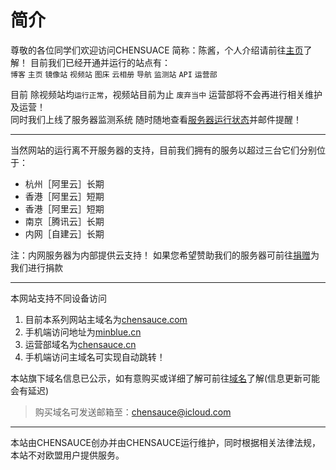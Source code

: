# 简介

尊敬的各位同学们欢迎访问CHENSUACE 简称：陈酱，个人介绍请前往[主页](https://chensauce.com)了解！
目前我们已经开通并运行的站点有：<br>
`博客` `主页` `镜像站` `视频站`  `图床` `云相册` `导航` `监测站`  `API` `运营部`

目前 除视频站均`运行正常`，视频站目前为止 `废弃当中` 运营部将不会再进行相关维护及运营！<br>
同时我们上线了服务器监测系统 随时随地查看[服务器运行状态](http://118.195.203.231:3001/status/chensauce)并邮件提醒！

-------
当然网站的运行离不开服务器的支持，目前我们拥有的服务以超过三台它们分别位于：

- 杭州［阿里云］长期
- 香港［阿里云］短期
- 香港［阿里云］短期
- 南京［腾讯云］长期
- 内网［自建云］长期

注：内网服务器为内部提供云支持！
如果您希望赞助我们的服务器可前往[捐赠](https://chensauce.cn/donate/)为我们进行捐款

---
本网站支持不同设备访问
1. 目前本系列网站主域名为[chensauce.com](https://chensauce.com)
2. 手机端访问地址为[minblue.cn](https://minblue.cn)
3. 运营部域名为[chensauce.cn](https://chensauce.cn)
4. 手机端访问主域名可实现自动跳转！

本站旗下域名信息已公示，如有意购买或详细了解可前往[域名](https://chensauce.cn/domain/)了解(信息更新可能会有延迟) 
> 购买域名可发送邮箱至：chensauce@icloud.com

----

本站由CHENSAUCE创办并由CHENSAUCE运行维护，同时根据相关法律法规，本站不对欧盟用户提供服务。